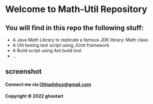 # Welcome to Math-Util Repository
## You will find in this repo the following stuff:
* A Java Math Library to replicate a famous JDK library: Math class
* A Util testing test script using JUnit framework
* A Build script using Ant build tool
* ...

## screenshot
#### Connect me via l3thanhhuy@gmail.com
#### Copyright &#169; 2022 ghostart
